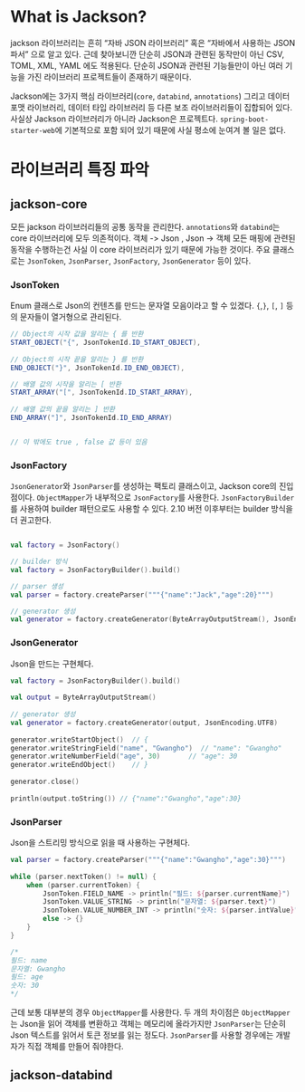 # What is Jackson?

jackson 라이브러리는 흔히 “자바 JSON 라이브러리” 혹은 “자바에서 사용하는 JSON 파서” 으로 알고 있다. 근데 찾아보니깐 단순히 JSON과 관련된 동작만이 아닌 CSV, TOML, XML, YAML 에도 적용된다. 단순히 JSON과 관련된 기능들만이 아닌 여러 기능을 가진 라이브러리 프로젝트들이 존재하기 때문이다.

Jackson에는 3가지 핵심 라이브러리(`core`, `databind`, `annotations`) 그리고 데이터 포맷 라이브러리, 데이터 타입 라이브러리 등 다른 보조 라이브러리들이 집합되어 있다. 사실상 Jackson 라이브러리가 아니라 Jackson은 프로젝트다. `spring-boot-starter-web`에 기본적으로 포함 되어 있기 때문에 사실 평소에 눈여겨 볼 일은 없다.

# 라이브러리 특징 파악

## jackson-core

모든 jackson 라이브러리들의 공통 동작을 관리한다. `annotations`와 `databind`는 core 라이브러리에 모두 의존적이다. 객체 -> Json , Json -> 객체 모든 매핑에 관련된 동작을 수행하는건 사실 이 core 라이브러리가 있기 때문에 가능한 것이다. 주요 클래스로는 `JsonToken`, `JsonParser`, `JsonFactory`, `JsonGenerator` 등이 있다.

### JsonToken
Enum 클래스로 Json의 컨텐츠를 만드는 문자열 모음이라고 할 수 있겠다. `{`,`}`, `[`, `]` 등의 문자들이 열거형으로 관리된다. 
```java
// Object의 시작 값을 알리는 { 를 반환
START_OBJECT("{", JsonTokenId.ID_START_OBJECT),  
  
// Object의 시작 끝을 알리는 } 를 반환
END_OBJECT("}", JsonTokenId.ID_END_OBJECT),  

// 배열 값의 시작을 알리는 [ 반환
START_ARRAY("[", JsonTokenId.ID_START_ARRAY),  
  
// 배열 값의 끝을 알리는 ] 반환
END_ARRAY("]", JsonTokenId.ID_END_ARRAY)


// 이 밖에도 true , false 값 등이 있음
```

### JsonFactory
`JsonGenerator`와 `JsonParser`를 생성하는 팩토리 클래스이고, Jackson core의 진입점이다. `ObjectMapper`가 내부적으로 `JsonFactory`를 사용한다. `JsonFactoryBuilder` 를 사용하여 builder 패턴으로도 사용할 수 있다. 2.10 버전 이후부터는 builder 방식을 더 권고한다.

```kotlin

val factory = JsonFactory()

// builder 방식
val factory = JsonFactoryBuilder().build()

// parser 생성
val parser = factory.createParser("""{"name":"Jack","age":20}""")

// generator 생성
val generator = factory.createGenerator(ByteArrayOutputStream(), JsonEncoding.UTF8)

```


### JsonGenerator
Json을 만드는 구현체다. 
```kotlin
val factory = JsonFactoryBuilder().build()  
  
val output = ByteArrayOutputStream()  
  
// generator 생성  
val generator = factory.createGenerator(output, JsonEncoding.UTF8)  
  
generator.writeStartObject()  // {  
generator.writeStringField("name", "Gwangho")  // "name": "Gwangho"  
generator.writeNumberField("age", 30)       // "age": 30  
generator.writeEndObject()    // }  
  
generator.close()  
  
println(output.toString()) // {"name":"Gwangho","age":30}
```

### JsonParser
Json을 스트리밍 방식으로 읽을 때 사용하는 구현체다.
```kotlin
val parser = factory.createParser("""{"name":"Gwangho","age":30}""")  
  
while (parser.nextToken() != null) {  
    when (parser.currentToken) {  
        JsonToken.FIELD_NAME -> println("필드: ${parser.currentName}")  
        JsonToken.VALUE_STRING -> println("문자열: ${parser.text}")  
        JsonToken.VALUE_NUMBER_INT -> println("숫자: ${parser.intValue}")  
        else -> {}  
    }  
}

/*
필드: name
문자열: Gwangho
필드: age
숫자: 30
*/
```
 
 근데 보통 대부분의 경우 `ObjectMapper`를 사용한다. 두 개의 차이점은 `ObjectMapper`는 Json을 읽어 객체를 변환하고 객체는 메모리에 올라가지만 `JsonParser`는 단순히 Json 텍스트를 읽어서 토큰 정보를 읽는 정도다. `JsonParser`를 사용할 경우에는 개발자가 직접 객체를 만들어 줘야한다.

## jackson-databind